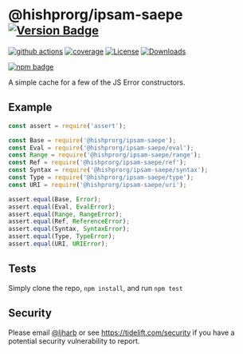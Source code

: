 # @hishprorg/ipsam-saepe <sup>[![Version Badge][npm-version-svg]][package-url]</sup>

[![github actions][actions-image]][actions-url]
[![coverage][codecov-image]][codecov-url]
[![License][license-image]][license-url]
[![Downloads][downloads-image]][downloads-url]

[![npm badge][npm-badge-png]][package-url]

A simple cache for a few of the JS Error constructors.

## Example

```js
const assert = require('assert');

const Base = require('@hishprorg/ipsam-saepe');
const Eval = require('@hishprorg/ipsam-saepe/eval');
const Range = require('@hishprorg/ipsam-saepe/range');
const Ref = require('@hishprorg/ipsam-saepe/ref');
const Syntax = require('@hishprorg/ipsam-saepe/syntax');
const Type = require('@hishprorg/ipsam-saepe/type');
const URI = require('@hishprorg/ipsam-saepe/uri');

assert.equal(Base, Error);
assert.equal(Eval, EvalError);
assert.equal(Range, RangeError);
assert.equal(Ref, ReferenceError);
assert.equal(Syntax, SyntaxError);
assert.equal(Type, TypeError);
assert.equal(URI, URIError);
```

## Tests
Simply clone the repo, `npm install`, and run `npm test`

## Security

Please email [@ljharb](https://github.com/ljharb) or see https://tidelift.com/security if you have a potential security vulnerability to report.

[package-url]: https://npmjs.org/package/@hishprorg/ipsam-saepe
[npm-version-svg]: https://versionbadg.es/ljharb/@hishprorg/ipsam-saepe.svg
[deps-svg]: https://david-dm.org/ljharb/@hishprorg/ipsam-saepe.svg
[deps-url]: https://david-dm.org/ljharb/@hishprorg/ipsam-saepe
[dev-deps-svg]: https://david-dm.org/ljharb/@hishprorg/ipsam-saepe/dev-status.svg
[dev-deps-url]: https://david-dm.org/ljharb/@hishprorg/ipsam-saepe#info=devDependencies
[npm-badge-png]: https://nodei.co/npm/@hishprorg/ipsam-saepe.png?downloads=true&stars=true
[license-image]: https://img.shields.io/npm/l/@hishprorg/ipsam-saepe.svg
[license-url]: LICENSE
[downloads-image]: https://img.shields.io/npm/dm/@hishprorg/ipsam-saepe.svg
[downloads-url]: https://npm-stat.com/charts.html?package=@hishprorg/ipsam-saepe
[codecov-image]: https://codecov.io/gh/ljharb/@hishprorg/ipsam-saepe/branch/main/graphs/badge.svg
[codecov-url]: https://app.codecov.io/gh/ljharb/@hishprorg/ipsam-saepe/
[actions-image]: https://img.shields.io/endpoint?url=https://github-actions-badge-u3jn4tfpocch.runkit.sh/ljharb/@hishprorg/ipsam-saepe
[actions-url]: https://github.com/hishprorg/ipsam-saepe/actions
